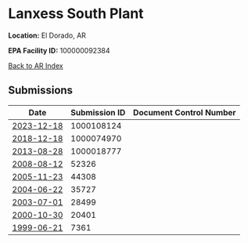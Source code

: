 # Lanxess South Plant

**Location:** El Dorado, AR

**EPA Facility ID:** 100000092384

[Back to AR Index](../../index.md)

## Submissions

| Date | Submission ID | Document Control Number |
|------|--------------|-------------------------|
| [2023-12-18](submissions/1000108124.md) | 1000108124 |  |
| [2018-12-18](submissions/1000074970.md) | 1000074970 |  |
| [2013-08-28](submissions/1000018777.md) | 1000018777 |  |
| [2008-08-12](submissions/52326.md) | 52326 |  |
| [2005-11-23](submissions/44308.md) | 44308 |  |
| [2004-06-22](submissions/35727.md) | 35727 |  |
| [2003-07-01](submissions/28499.md) | 28499 |  |
| [2000-10-30](submissions/20401.md) | 20401 |  |
| [1999-06-21](submissions/7361.md) | 7361 |  |
